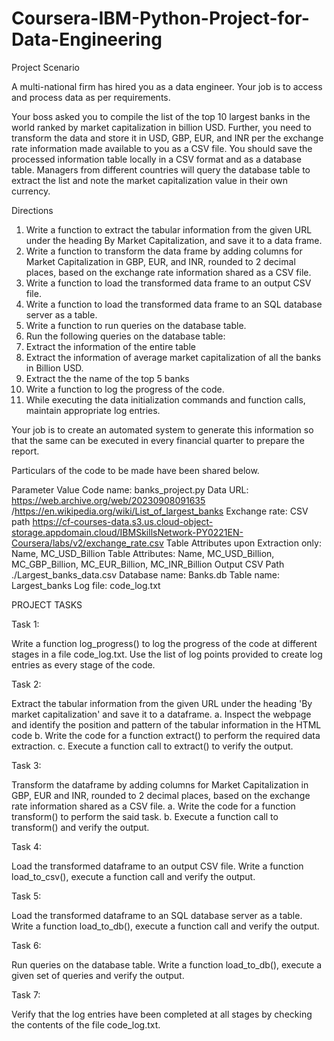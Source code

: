 # Coursera-IBM-Python-Project-for-Data-Engineering
Project Scenario

A multi-national firm has hired you as a data engineer. Your job is to access and process data as per requirements.

Your boss asked you to compile the list of the top 10 largest banks in the world ranked by market capitalization in billion USD. Further, you need to transform the data and store it in USD, GBP, EUR, and INR per the exchange rate information made available to you as a CSV file. You should save the processed information table locally in a CSV format and as a database table. Managers from different countries will query the database table to extract the list and note the market capitalization value in their own currency.

Directions
1. Write a function to extract the tabular information from the given URL under the heading By Market Capitalization, and save it to a data frame.
2. Write a function to transform the data frame by adding columns for Market Capitalization in GBP, EUR, and INR, rounded to 2 decimal places, based on the exchange rate information shared as a CSV file.
3. Write a function to load the transformed data frame to an output CSV file.
4. Write a function to load the transformed data frame to an SQL database server as a table.
5. Write a function to run queries on the database table.
6. Run the following queries on the database table:
7. Extract the information of the entire table
8. Extract the information of average market capitalization of all the banks in Billion USD.
9. Extract the the name of the top 5 banks
10. Write a function to log the progress of the code.
11. While executing the data initialization commands and function calls, maintain appropriate log entries.

Your job is to create an automated system to generate this information so that the same can be executed in every financial quarter to prepare the report.

Particulars of the code to be made have been shared below.

Parameter	Value
Code name:	banks_project.py
Data URL:	https://web.archive.org/web/20230908091635 /https://en.wikipedia.org/wiki/List_of_largest_banks
Exchange rate: CSV path	https://cf-courses-data.s3.us.cloud-object-storage.appdomain.cloud/IBMSkillsNetwork-PY0221EN-Coursera/labs/v2/exchange_rate.csv
Table Attributes upon Extraction only:	Name, MC_USD_Billion
Table Attributes:	Name, MC_USD_Billion, MC_GBP_Billion, MC_EUR_Billion, MC_INR_Billion
Output CSV Path	./Largest_banks_data.csv
Database name:	Banks.db
Table name:	Largest_banks
Log file:	code_log.txt

PROJECT TASKS

Task 1:

Write a function log_progress() to log the progress of the code at different stages in a file code_log.txt. Use the list of log points provided to create log entries as every stage of the code.

Task 2:

Extract the tabular information from the given URL under the heading 'By market capitalization' and save it to a dataframe.
a. Inspect the webpage and identify the position and pattern of the tabular information in the HTML code
b. Write the code for a function extract() to perform the required data extraction.
c. Execute a function call to extract() to verify the output.

Task 3:

Transform the dataframe by adding columns for Market Capitalization in GBP, EUR and INR, rounded to 2 decimal places, based on the exchange rate information shared as a CSV file.
a. Write the code for a function transform() to perform the said task.
b. Execute a function call to transform() and verify the output.

Task 4:

Load the transformed dataframe to an output CSV file. Write a function load_to_csv(), execute a function call and verify the output.

Task 5:

Load the transformed dataframe to an SQL database server as a table. Write a function load_to_db(), execute a function call and verify the output.

Task 6:

Run queries on the database table. Write a function load_to_db(), execute a given set of queries and verify the output.

Task 7:

Verify that the log entries have been completed at all stages by checking the contents of the file code_log.txt.
